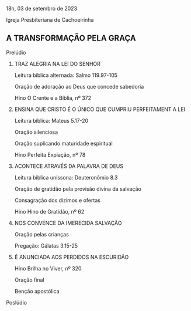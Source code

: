 18h, 03 de setembro de 2023

Igreja Presbiteriana de Cachoeirinha

## A TRANSFORMAÇÃO PELA GRAÇA

Prelúdio 

1. TRAZ ALEGRIA NA LEI DO SENHOR

    Leitura bíblica alternada: Salmo 119.97-105

    Oração de adoração ao Deus que concede sabedoria

    Hino O Crente e a Bíblia, nº 372

2. ENSINA QUE CRISTO É O ÚNICO QUE CUMPRIU PERFEITAMENT A LEI
    
    Leitura bíblica: Mateus 5.17-20
    
    Oração silenciosa 
    
    Oração suplicando maturidade espiritual
    
    Hino Perfeita Expiação, nº 78

3. ACONTECE ATRAVÉS DA PALAVRA DE DEUS
    
    Leitura bíblica uníssona: Deuteronômio 8.3
    
    Oração de gratidão pela provisão divina da salvação
    
    Consagração dos dízimos e ofertas
    
    Hino Hino de Gratidão, nº 62

4. NOS CONVENCE DA IMERECIDA SALVAÇÃO

    Oração pelas crianças
    
    Pregação: Gálatas 3.15-25

5. É ANUNCIADA AOS PERDIDOS NA ESCURIDÃO

    Hino Brilha no Viver, nº 320
    
    Oração final
    
    Benção apostólica

Poslúdio